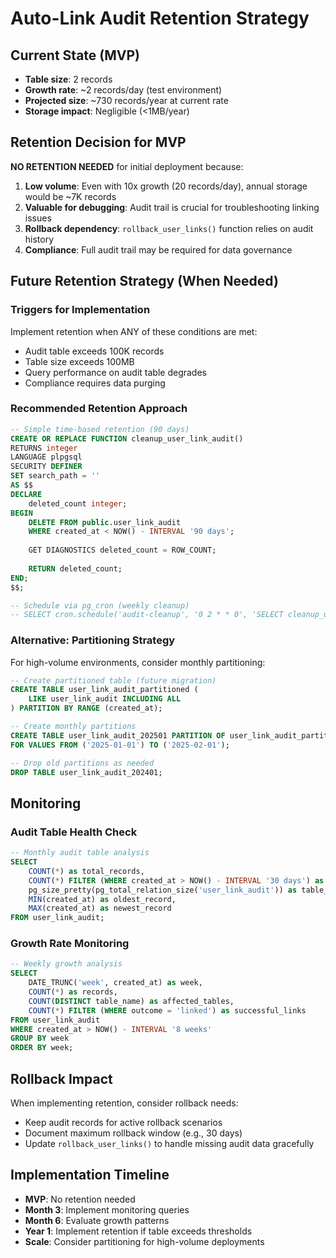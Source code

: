 # Auto-Link Audit Retention Strategy

## Current State (MVP)
- **Table size**: 2 records
- **Growth rate**: ~2 records/day (test environment)
- **Projected size**: ~730 records/year at current rate
- **Storage impact**: Negligible (<1MB/year)

## Retention Decision for MVP
**NO RETENTION NEEDED** for initial deployment because:

1. **Low volume**: Even with 10x growth (20 records/day), annual storage would be ~7K records
2. **Valuable for debugging**: Audit trail is crucial for troubleshooting linking issues
3. **Rollback dependency**: `rollback_user_links()` function relies on audit history
4. **Compliance**: Full audit trail may be required for data governance

## Future Retention Strategy (When Needed)

### Triggers for Implementation
Implement retention when ANY of these conditions are met:
- Audit table exceeds 100K records
- Table size exceeds 100MB
- Query performance on audit table degrades
- Compliance requires data purging

### Recommended Retention Approach

```sql
-- Simple time-based retention (90 days)
CREATE OR REPLACE FUNCTION cleanup_user_link_audit()
RETURNS integer
LANGUAGE plpgsql
SECURITY DEFINER
SET search_path = ''
AS $$
DECLARE
    deleted_count integer;
BEGIN
    DELETE FROM public.user_link_audit 
    WHERE created_at < NOW() - INTERVAL '90 days';
    
    GET DIAGNOSTICS deleted_count = ROW_COUNT;
    
    RETURN deleted_count;
END;
$$;

-- Schedule via pg_cron (weekly cleanup)
-- SELECT cron.schedule('audit-cleanup', '0 2 * * 0', 'SELECT cleanup_user_link_audit();');
```

### Alternative: Partitioning Strategy

For high-volume environments, consider monthly partitioning:

```sql
-- Create partitioned table (future migration)
CREATE TABLE user_link_audit_partitioned (
    LIKE user_link_audit INCLUDING ALL
) PARTITION BY RANGE (created_at);

-- Create monthly partitions
CREATE TABLE user_link_audit_202501 PARTITION OF user_link_audit_partitioned
FOR VALUES FROM ('2025-01-01') TO ('2025-02-01');

-- Drop old partitions as needed
DROP TABLE user_link_audit_202401;
```

## Monitoring

### Audit Table Health Check
```sql
-- Monthly audit table analysis
SELECT 
    COUNT(*) as total_records,
    COUNT(*) FILTER (WHERE created_at > NOW() - INTERVAL '30 days') as recent_records,
    pg_size_pretty(pg_total_relation_size('user_link_audit')) as table_size,
    MIN(created_at) as oldest_record,
    MAX(created_at) as newest_record
FROM user_link_audit;
```

### Growth Rate Monitoring
```sql
-- Weekly growth analysis
SELECT 
    DATE_TRUNC('week', created_at) as week,
    COUNT(*) as records,
    COUNT(DISTINCT table_name) as affected_tables,
    COUNT(*) FILTER (WHERE outcome = 'linked') as successful_links
FROM user_link_audit
WHERE created_at > NOW() - INTERVAL '8 weeks'
GROUP BY week
ORDER BY week;
```

## Rollback Impact

When implementing retention, consider rollback needs:
- Keep audit records for active rollback scenarios
- Document maximum rollback window (e.g., 30 days)
- Update `rollback_user_links()` to handle missing audit data gracefully

## Implementation Timeline

- **MVP**: No retention needed
- **Month 3**: Implement monitoring queries
- **Month 6**: Evaluate growth patterns
- **Year 1**: Implement retention if table exceeds thresholds
- **Scale**: Consider partitioning for high-volume deployments
